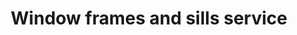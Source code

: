 ---
title: "Window frames and sills service"
alt: "Fitting, repairing or replacing wooden window frames and sills"
description: "Repairing or replacing wooden window frames and sills"
category: "carpenter"
subcategory: "window-frames-sills"
image: "/tradespeople/carpenter/window-frames-sills.png"
ogImage: "/tradespeople/carpenter/window-frames-sills.png"
colour: "blue"
pathtxt: "Window frames and sills"
published: true
---